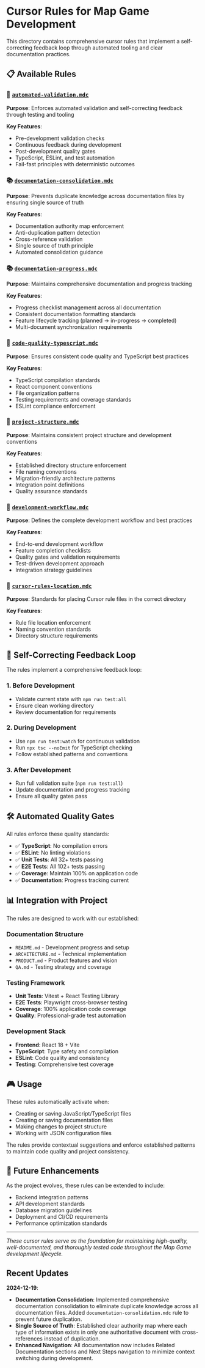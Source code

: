 # Cursor Rules for Map Game Development

This directory contains comprehensive cursor rules that implement a self-correcting feedback loop through automated tooling and clear documentation practices.

## 📋 Available Rules

### 🔄 [`automated-validation.mdc`](./automated-validation.mdc)
**Purpose**: Enforces automated validation and self-correcting feedback through testing and tooling

**Key Features**:
- Pre-development validation checks
- Continuous feedback during development  
- Post-development quality gates
- TypeScript, ESLint, and test automation
- Fail-fast principles with deterministic outcomes

### 📚 [`documentation-consolidation.mdc`](./documentation-consolidation.mdc)
**Purpose**: Prevents duplicate knowledge across documentation files by ensuring single source of truth

**Key Features**:
- Documentation authority map enforcement
- Anti-duplication pattern detection
- Cross-reference validation
- Single source of truth principle
- Automated consolidation guidance

### 📚 [`documentation-progress.mdc`](./documentation-progress.mdc)
**Purpose**: Maintains comprehensive documentation and progress tracking

**Key Features**:
- Progress checklist management across all documentation
- Consistent documentation formatting standards
- Feature lifecycle tracking (planned → in-progress → completed)
- Multi-document synchronization requirements

### 🔧 [`code-quality-typescript.mdc`](./code-quality-typescript.mdc)
**Purpose**: Ensures consistent code quality and TypeScript best practices

**Key Features**:
- TypeScript compilation standards
- React component conventions
- File organization patterns
- Testing requirements and coverage standards
- ESLint compliance enforcement

### 📁 [`project-structure.mdc`](./project-structure.mdc)
**Purpose**: Maintains consistent project structure and development conventions

**Key Features**:
- Established directory structure enforcement
- File naming conventions
- Migration-friendly architecture patterns
- Integration point definitions
- Quality assurance standards

### 🔄 [`development-workflow.mdc`](./development-workflow.mdc)
**Purpose**: Defines the complete development workflow and best practices

**Key Features**:
- End-to-end development workflow
- Feature completion checklists  
- Quality gates and validation requirements
- Test-driven development approach
- Integration strategy guidelines

### 📍 [`cursor-rules-location.mdc`](./cursor-rules-location.mdc)
**Purpose**: Standards for placing Cursor rule files in the correct directory

**Key Features**:
- Rule file location enforcement
- Naming convention standards
- Directory structure requirements

## 🎯 Self-Correcting Feedback Loop

The rules implement a comprehensive feedback loop:

### 1. **Before Development**
- Validate current state with `npm run test:all`
- Ensure clean working directory
- Review documentation for requirements

### 2. **During Development**
- Use `npm run test:watch` for continuous validation
- Run `npx tsc --noEmit` for TypeScript checking
- Follow established patterns and conventions

### 3. **After Development**
- Run full validation suite (`npm run test:all`)
- Update documentation and progress tracking
- Ensure all quality gates pass

## 🛠️ Automated Quality Gates

All rules enforce these quality standards:

- ✅ **TypeScript**: No compilation errors
- ✅ **ESLint**: No linting violations  
- ✅ **Unit Tests**: All 32+ tests passing
- ✅ **E2E Tests**: All 102+ tests passing
- ✅ **Coverage**: Maintain 100% on application code
- ✅ **Documentation**: Progress tracking current

## 📊 Integration with Project

The rules are designed to work with our established:

### **Documentation Structure**
- `README.md` - Development progress and setup
- `ARCHITECTURE.md` - Technical implementation
- `PRODUCT.md` - Product features and vision
- `QA.md` - Testing strategy and coverage

### **Testing Framework**
- **Unit Tests**: Vitest + React Testing Library
- **E2E Tests**: Playwright cross-browser testing
- **Coverage**: 100% application code coverage
- **Quality**: Professional-grade test automation

### **Development Stack**
- **Frontend**: React 18 + Vite
- **TypeScript**: Type safety and compilation
- **ESLint**: Code quality and consistency
- **Testing**: Comprehensive test coverage

## 🎮 Usage

These rules automatically activate when:
- Creating or saving JavaScript/TypeScript files
- Creating or saving documentation files
- Making changes to project structure
- Working with JSON configuration files

The rules provide contextual suggestions and enforce established patterns to maintain code quality and project consistency.

## 🔮 Future Enhancements

As the project evolves, these rules can be extended to include:
- Backend integration patterns
- API development standards  
- Database migration guidelines
- Deployment and CI/CD requirements
- Performance optimization standards

---

*These cursor rules serve as the foundation for maintaining high-quality, well-documented, and thoroughly tested code throughout the Map Game development lifecycle.*

## Recent Updates

**2024-12-19**: 
- **Documentation Consolidation**: Implemented comprehensive documentation consolidation to eliminate duplicate knowledge across all documentation files. Added `documentation-consolidation.mdc` rule to prevent future duplication.
- **Single Source of Truth**: Established clear authority map where each type of information exists in only one authoritative document with cross-references instead of duplication.
- **Enhanced Navigation**: All documentation now includes Related Documentation sections and Next Steps navigation to minimize context switching during development. 